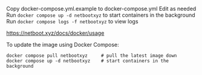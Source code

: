 Copy docker-compose.yml.example to docker-compose.yml
Edit as needed
Run `docker compose up -d netbootxyz` to start containers in the background
Run `docker compose logs -f netbootxyz` to view logs


https://netboot.xyz/docs/docker/usage



To update the image using Docker Compose:
```
docker compose pull netbootxyz     # pull the latest image down
docker compose up -d netbootxyz    # start containers in the background
```